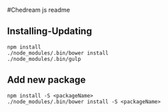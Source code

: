 #Chedream js readme

## Installing-Updating
    npm install
    ./node_modules/.bin/bower install
    ./node_modules/.bin/gulp

## Add new package
    npm install -S <packageName>
    ./node_modules/.bin/bower install -S <packageName>
